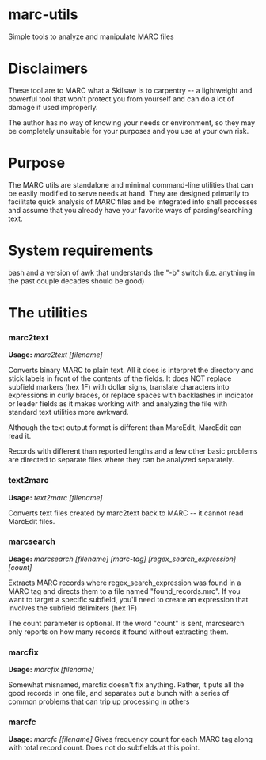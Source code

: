 # marc-utils
Simple tools to analyze and manipulate MARC files

# Disclaimers
These tool are to MARC what a Skilsaw is to carpentry -- a lightweight and powerful tool that won't protect you from yourself and can do a lot of damage if used improperly. 

The author has no way of knowing your needs or environment, so they may be completely unsuitable for your purposes and you use at your own risk. 

# Purpose
The MARC utils are standalone and minimal command-line utilities that can be easily modified to serve needs at hand. They are designed primarily to facilitate quick analysis of MARC files and be integrated into shell processes and assume that you already have your favorite ways of parsing/searching text. 

# System requirements
bash and a version of awk that understands the "-b" switch (i.e. anything in the past couple decades should be good)

# The utilities

### marc2text
**Usage:** *marc2text [filename]*

Converts binary MARC to plain text. All it does is interpret the directory and stick labels in front of the contents of the fields. It does NOT replace subfield markers (hex 1F) with dollar signs, translate characters into expressions in curly braces, or replace spaces with backlashes in indicator or leader fields as it makes working with and analyzing the file with standard text utilities more awkward.

Although the text output format is different than MarcEdit, MarcEdit can read it.

Records with different than reported lengths and a few other basic problems are directed to separate files where they can be analyzed separately.

### text2marc
**Usage:** *text2marc [filename]*

Converts text files created by marc2text back to MARC -- it cannot read MarcEdit files. 

### marcsearch
**Usage:** *marcsearch [filename] [marc-tag] [regex_search_expression] [count]*

Extracts MARC records where regex_search_expression was found in a MARC tag and directs them to a file named "found_records.mrc". If you want to target a specific subfield, you'll need to create an expression that involves the subfield delimiters (hex 1F)

The count parameter is optional. If the word "count" is sent, marcsearch only reports on how many records it found without extracting them.

### marcfix
**Usage:** *marcfix [filename]*

Somewhat misnamed, marcfix doesn't fix anything. Rather, it puts all the good records in one file, and separates out a bunch with a series of common problems that can trip up processing in others

### marcfc
**Usage:** *marcfc [filename]*
Gives frequency count for each MARC tag along with total record count. Does not do subfields at this point.
